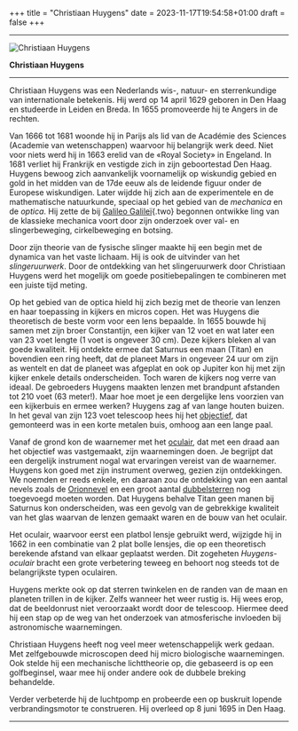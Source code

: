 +++
title = "Christiaan Huygens"
date = 2023-11-17T19:54:58+01:00
draft = false
+++

  -----------------------------------------------------------------------
  ![Christiaan Huygens](/huygens-modified.png)
  
  **Christiaan Huygens**

  -----------------------------------------------------------------------

Christiaan Huygens was een Nederlands wis-, natuur- en sterrenkundige
van internationale betekenis. Hij werd op 14 april 1629 geboren in Den
Haag en studeerde in Leiden en Breda. In 1655 promoveerde hij te Angers
in de rechten.

Van 1666 tot 1681 woonde hij in Parijs als lid van de Académie des
Sciences (Academie van wetenschappen) waarvoor hij belangrijk werk deed.
Niet voor niets werd hij in 1663 erelid van de «Royal Society» in
Engeland. In 1681 verliet hij Frankrijk en vestigde zich in zijn
geboortestad Den Haag. Huygens bewoog zich aanvankelijk voornamelijk op
wiskundig gebied en gold in het midden van de 17de eeuw als de leidende
figuur onder de Europese wiskundigen. Later wijdde hij zich aan de
experimentele en de mathematische natuurkunde, speciaal op het gebied
van de *mechanica* en de *optica*. Hij zette de bij [Galileo
Galileï](galilei.html){.two} begonnen ontwikke ling van de klassieke
mechanica voort door zijn onderzoek over val- en slingerbeweging,
cirkelbeweging en botsing.

Door zijn theorie van de fysische slinger maakte hij een begin met de
dynamica van het vaste lichaam. Hij is ook de uitvinder van het
*slingeruurwerk*. Door de ontdekking van het slingeruurwerk door
Christiaan Huygens werd het mogelijk om goede positiebepalingen te
combineren met een juiste tijd meting.

Op het gebied van de optica hield hij zich bezig met de theorie van
lenzen en haar toepassing in kijkers en micros copen. Het was Huygens
die theoretisch de beste vorm voor een lens bepaalde. In 1655 bouwde hij
samen met zijn broer Constantijn, een kijker van 12 voet en wat later
een van 23 voet lengte (1 voet is ongeveer 30 cm). Deze kijkers bleken
al van goede kwaliteit. Hij ontdekte ermee dat Saturnus een maan (Titan)
en bovendien een ring heeft, dat de planeet Mars in ongeveer 24 uur om
zijn as wentelt en dat de planeet was afgeplat en ook op Jupiter kon hij
met zijn kijker enkele details onderscheiden. Toch waren de kijkers nog
verre van ideaal. De gebroeders Huygens maakten lenzen met brandpunt
afstanden tot 210 voet (63 meter!). Maar hoe moet je een dergelijke lens
voorzien van een kijkerbuis en ermee werken? Huygens zag af van lange
houten buizen. In het geval van zijn 123 voet telescoop hees hij het
[objectief](/encyclopedie/telescopen), dat gemonteerd was in een korte
metalen buis, omhoog aan een lange paal.

Vanaf de grond kon de waarnemer met het [oculair](/encyclopedie/telescopen),
dat met een draad aan het objectief was vastgemaakt, zijn waarnemingen
doen. Je begrijpt dat een dergelijk instrument nogal wat ervaringen
vereist van de waarnemer. Huygens kon goed met zijn instrument overweg,
gezien zijn ontdekkingen. We noemden er reeds enkele, en daaraan zou de
ontdekking van een aantal nevels zoals de
[Orionnevel](/encyclopedie/orionnevel.) en een groot aantal
[dubbelsterren](/encyclopedie/dubbelster) nog toegevoegd moeten worden. Dat
Huygens behalve Titan geen manen bij Saturnus kon onderscheiden, was een
gevolg van de gebrekkige kwaliteit van het glas waarvan de lenzen
gemaakt waren en de bouw van het oculair.

Het oculair, waarvoor eerst een platbol lensje gebruikt werd, wijzigde
hij in 1662 in een combinatie van 2 plat bolle lensjes, die op een
theoretisch berekende afstand van elkaar geplaatst werden. Dit zogeheten
*Huygens-oculair* bracht een grote verbetering teweeg en behoort nog
steeds tot de belangrijkste typen oculairen.

Huygens merkte ook op dat sterren twinkelen en de randen van de maan en
planeten trillen in de kijker. Zelfs wanneer het weer rustig is. Hij
wees erop, dat de beeldonrust niet veroorzaakt wordt door de telescoop.
Hiermee deed hij een stap op de weg van het onderzoek van atmosferische
invloeden bij astronomische waarnemingen.

Christiaan Huygens heeft nog veel meer wetenschappelijk werk gedaan. Met
zelfgebouwde microscopen deed hij micro biologische waarnemingen. Ook
stelde hij een mechanische lichttheorie op, die gebaseerd is op een
golfbeginsel, waar mee hij onder andere ook de dubbele breking
behandelde.

Verder verbeterde hij de luchtpomp en probeerde een op buskruit lopende
verbrandingsmotor te construeren. Hij overleed op 8 juni 1695 in Den
Haag.

---

